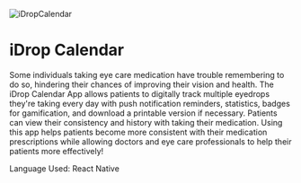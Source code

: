 ![iDropCalendar](https://user-images.githubusercontent.com/68827992/174458296-f5a0cfba-05ba-4f2a-94b8-113f9e9cde6c.png)
# iDrop Calendar

Some individuals taking eye care medication have trouble remembering to do so, hindering their chances of improving their vision and health. The iDrop Calendar App allows patients to digitally track multiple eyedrops they're taking every day with push notification reminders, statistics, badges for gamification, and download a printable version if necessary. Patients can view their consistency and history with taking their medication. Using this app helps patients become more consistent with their medication prescriptions while allowing doctors and eye care professionals to help their patients more effectively!

Language Used: React Native
